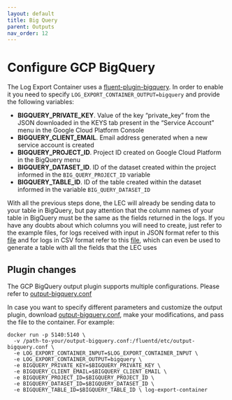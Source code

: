 ```yaml
---
layout: default
title: Big Query
parent: Outputs
nav_order: 12
---
```

# Configure GCP BigQuery

The Log Export Container uses a [fluent-plugin-bigquery](https://github.com/fluent-plugins-nursery/fluent-plugin-bigquery). In order to enable it you need to specify `LOG_EXPORT_CONTAINER_OUTPUT=bigquery` and provide the following variables:
* **BIGQUERY_PRIVATE_KEY**.  Value of the key “private_key” from the JSON downloaded in the KEYS tab present in the “Service Account” menu in the Google Cloud Platform Console
* **BIGQUERY_CLIENT_EMAIL**.  Email address generated when a new service account is created
* **BIGQUERY_PROJECT_ID**.  Project ID created on Google Cloud Platform in the BigQuery menu
* **BIGQUERY_DATASET_ID**.  ID of the dataset created within the project informed in the `BIG_QUERY_PROJECT_ID` variable
* **BIGQUERY_TABLE_ID**.  ID of the table created within the dataset informed in the variable `BIG_QUERY_DATASET_ID`

With all the previous steps done, the LEC will already be sending data to your table in BigQuery, but pay attention that the column names of your table in BigQuery must be the same as the fields returned in the logs. If you have any doubts
about which columns you will need to create, just refer to the example files, for logs received with input in JSON format refer to this [file](../examples/bigquery_table_schema_json_input_example.json) and for logs in CSV format refer to this
[file](../examples/bigquery_table_schema_csv_input_example.json), which can even be used to generate a table with all the fields that the LEC uses

## Plugin changes

The GCP BigQuery output plugin supports multiple configurations. Please refer to [output-bigquery.conf](../../fluentd/etc/output-bigquery.conf)

In case you want to specify different parameters and customize the output plugin, download [output-bigquery.conf](../../fluentd/etc/output-bigquery.conf), make your modifications, and pass the file to the container. For example:
```
docker run -p 5140:5140 \
  -v /path-to-your/output-bigquery.conf:/fluentd/etc/output-bigquery.conf \
  -e LOG_EXPORT_CONTAINER_INPUT=$LOG_EXPORT_CONTAINER_INPUT \
  -e LOG_EXPORT_CONTAINER_OUTPUT=bigquery \
  -e BIGQUERY_PRIVATE_KEY=$BIGQUERY_PRIVATE_KEY \
  -e BIGQUERY_CLIENT_EMAIL=$BIGQUERY_CLIENT_EMAIL \  
  -e BIGQUERY_PROJECT_ID=$BIGQUERY_PROJECT_ID \  
  -e BIGQUERY_DATASET_ID=$BIGQUERY_DATASET_ID \  
  -e BIGQUERY_TABLE_ID=$BIGQUERY_TABLE_ID \ log-export-container 
```
